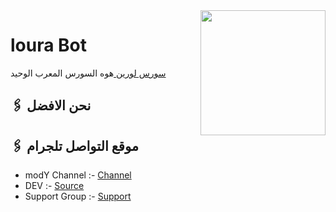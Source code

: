 <img src="https://telegra.ph/file/f78e54b8b72f404fc4fe6.jpg" align="right" width="200" height="200"/>

# loura Bot

[سورس لورين ](https://github.com/mohamedhelal12/gohara) هوه السورس المعرب الوحيد 



## 🖇 نحن الافضل 



## 🖇 موقع التواصل تلجرام
- modY Channel :- [Channel](https://t.me/bxebb)
- DEV :- [Source](https://t.me/syyyyp)
- Support Group :- [Support](https://t.me/IIIqlII)




